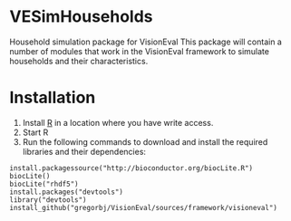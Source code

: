 # VESimHouseholds
Household simulation package for VisionEval
This package will contain a number of modules that work in the VisionEval framework to simulate households and their characteristics.

# Installation
  1. Install [R](https://cran.r-project.org) in a location where you have write access.
  2. Start R
  3. Run the following commands to download and install the required libraries and their dependencies:

```
install.packagessource("http://bioconductor.org/biocLite.R")
biocLite()
biocLite("rhdf5")
install.packages("devtools")
library("devtools")
install_github("gregorbj/VisionEval/sources/framework/visioneval")
```
